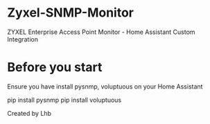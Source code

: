 # Zyxel-SNMP-Monitor
ZYXEL Enterprise Access Point Monitor - Home Assistant Custom Integration

# Before you start

Ensure you have install pysnmp, voluptuous on your Home Assistant

pip install pysnmp
pip install voluptuous


Created by Lhb
